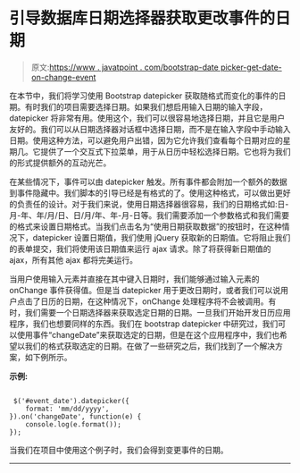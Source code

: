 # 引导数据库日期选择器获取更改事件的日期

> 原文:[https://www . javatpoint . com/bootstrap-date picker-get-date-on-change-event](https://www.javatpoint.com/bootstrap-datepicker-get-date-on-change-event)

在本节中，我们将学习使用 Bootstrap datepicker 获取随格式而变化的事件的日期。有时我们的项目需要选择日期。如果我们想启用输入日期的输入字段，datepicker 将非常有用。使用这个，我们可以很容易地选择日期，并且它是用户友好的。我们可以从日期选择器对话框中选择日期，而不是在输入字段中手动输入日期。使用这种方法，可以避免用户出错，因为它允许我们查看每个日期对应的星期几。它提供了一个交互式下拉菜单，用于从日历中轻松选择日期。它也将为我们的形式提供额外的互动光芒。

在某些情况下，事件可以由 datepicker 触发。所有事件都会附加一个额外的数据到事件隐藏中。我们脚本的引导已经是有格式的了。使用这种格式，可以做出更好的负责任的设计。对于我们来说，使用日期选择器很容易，我们的日期格式如:日-月-年、年/月/日、日/月/年、年-月-日等。我们需要添加一个参数格式和我们需要的格式来设置日期格式。当我们点击名为“使用日期获取数据”的按钮时，在这种情况下，datepicker 设置日期值，我们使用 jQuery 获取新的日期值。它将阻止我们的表单提交，我们将使用该日期值来运行 ajax 请求。除了将获得新日期值的 ajax，所有其他 ajax 都将完美运行。

当用户使用输入元素并直接在其中键入日期时，我们能够通过输入元素的 onChange 事件获得值。但是当 datepicker 用于更改日期时，或者我们可以说用户点击了日历的日期，在这种情况下，onChange 处理程序将不会被调用。有时，我们需要一个日期选择器来获取选定日期的日期。一旦我们开始开发日历应用程序，我们也想要同样的东西。我们在 bootstrap datepicker 中研究过，我们可以使用事件“changeDate”来获取选定的日期，但是在这个应用程序中，我们也希望以我们的格式获取选定的日期。在做了一些研究之后，我们找到了一个解决方案，如下例所示。

**示例:**

```

 $('#event_date').datepicker({
    format: 'mm/dd/yyyy',
}).on('changeDate', function(e) {
    console.log(e.format());
});

```

当我们在项目中使用这个例子时，我们会得到变更事件的日期。

* * *